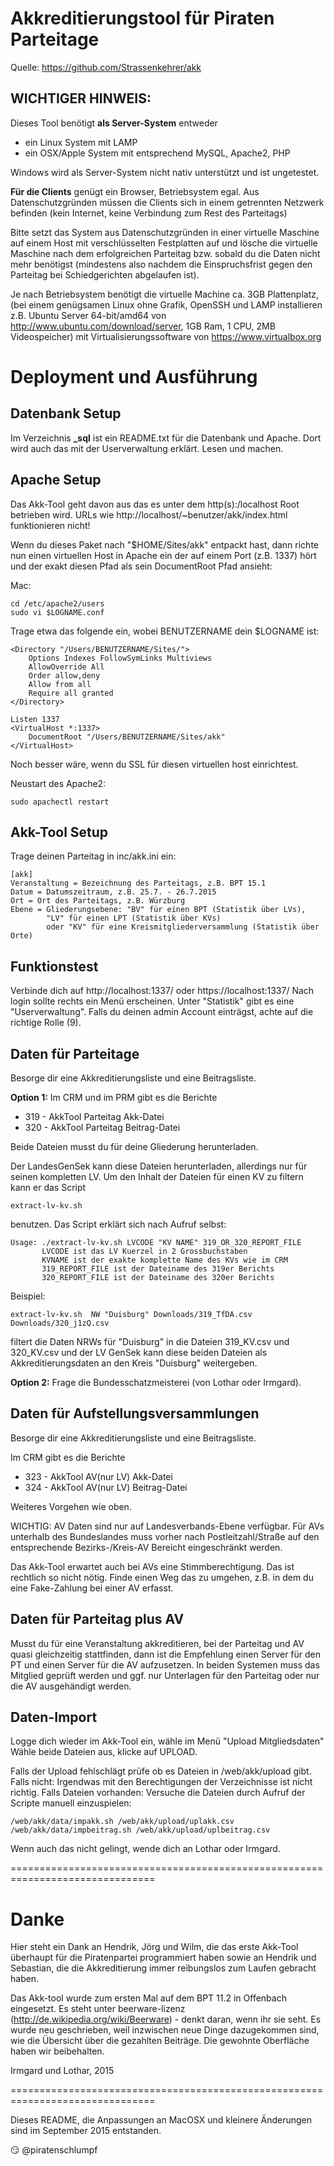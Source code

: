 Akkreditierungstool für Piraten Parteitage
==========================================

Quelle: https://github.com/Strassenkehrer/akk

WICHTIGER HINWEIS:
------------------
Dieses Tool benötigt **als Server-System** entweder

* ein Linux System mit LAMP
* ein OSX/Apple System mit entsprechend MySQL, Apache2, PHP

Windows wird als Server-System nicht nativ unterstützt und ist ungetestet.

**Für die Clients** genügt ein Browser, Betriebsystem egal.
Aus Datenschutzgründen müssen die Clients sich in einem getrennten Netzwerk
befinden (kein Internet, keine Verbindung zum Rest des Parteitags)

Bitte setzt das System aus Datenschutzgründen in einer virtuelle Maschine auf 
einem Host mit verschlüsselten Festplatten auf und lösche die virtuelle 
Maschine nach dem erfolgreichen Parteitag bzw. sobald du die Daten nicht mehr 
benötigst  (mindestens also nachdem die Einspruchsfrist gegen den Parteitag bei 
Schiedgerichten abgelaufen ist).

Je nach Betriebsystem benötigt die virtuelle Machine ca. 3GB Plattenplatz, 
(bei einem genügsamen Linux ohne Grafik, OpenSSH und LAMP installieren z.B. 
Ubuntu Server 64-bit/amd64 von http://www.ubuntu.com/download/server, 
1GB Ram, 1 CPU, 2MB Videospeicher) mit Virtualisierungssoftware von
https://www.virtualbox.org


Deployment und Ausführung
=========================

Datenbank Setup
---------------
Im Verzeichnis **_sql** ist ein README.txt für die Datenbank und Apache.
Dort wird auch das mit der Userverwaltung erklärt.
Lesen und machen.

Apache Setup
------------
Das Akk-Tool geht davon aus das es unter dem http(s):/localhost Root
betrieben wird. URLs wie http://localhost/~benutzer/akk/index.html
funktionieren nicht!
   
Wenn du dieses Paket nach "$HOME/Sites/akk" entpackt hast, dann 
richte nun einen virtuellen Host in Apache ein der auf einem Port
(z.B. 1337) hört und der exakt diesen Pfad als sein DocumentRoot
Pfad ansieht:
   
Mac:
```
cd /etc/apache2/users
sudo vi $LOGNAME.conf
```
Trage etwa das folgende ein, wobei BENUTZERNAME dein $LOGNAME ist:

```
<Directory "/Users/BENUTZERNAME/Sites/">
	Options Indexes FollowSymLinks Multiviews
	AllowOverride All
	Order allow,deny
	Allow from all
	Require all granted
</Directory>

Listen 1337
<VirtualHost *:1337>
	DocumentRoot "/Users/BENUTZERNAME/Sites/akk"
</VirtualHost>
```

Noch besser wäre, wenn du SSL für diesen virtuellen host einrichtest.
   
Neustart des Apache2: 
```
sudo apachectl restart
```

Akk-Tool Setup
--------------
Trage deinen Parteitag in inc/akk.ini ein:

```
[akk]
Veranstaltung = Bezeichnung des Parteitags, z.B. BPT 15.1
Datum = Datumszeitraum, z.B. 25.7. - 26.7.2015
Ort = Ort des Parteitags, z.B. Würzburg
Ebene = Gliederungsebene: "BV" für einen BPT (Statistik über LVs),
		"LV" für einen LPT (Statistik über KVs)
		oder "KV" für eine Kreismitgliederversammlung (Statistik über Orte)
```

Funktionstest
-------------
Verbinde dich auf http://localhost:1337/ oder https://localhost:1337/
Nach login sollte rechts ein Menü erscheinen.
Unter "Statistik" gibt es eine "Userverwaltung".
Falls du deinen admin Account einträgst, achte auf die richtige Rolle (9).

Daten für Parteitage
--------------------
Besorge dir eine Akkreditierungsliste und eine Beitragsliste.

**Option 1:** Im CRM und im PRM gibt es die Berichte
   
* 319 - AkkTool Parteitag Akk-Datei
* 320 - AkkTool Parteitag Beitrag-Datei
     
Beide Dateien musst du für deine Gliederung herunterladen.

Der LandesGenSek kann diese Dateien herunterladen, allerdings nur für seinen
kompletten LV. Um den Inhalt der Dateien für einen KV zu filtern kann er 
das Script
```
extract-lv-kv.sh
```
benutzen. Das Script erklärt sich nach Aufruf selbst:
```
Usage: ./extract-lv-kv.sh LVCODE "KV NAME" 319_OR_320_REPORT_FILE
       LVCODE ist das LV Kuerzel in 2 Grossbuchstaben
       KVNAME ist der exakte komplette Name des KVs wie im CRM
       319_REPORT_FILE ist der Dateiname des 319er Berichts
       320_REPORT_FILE ist der Dateiname des 320er Berichts
```
Beispiel:
```
extract-lv-kv.sh  NW "Duisburg" Downloads/319_TfDA.csv Downloads/320_j1zQ.csv
```
filtert die Daten NRWs für "Duisburg" in die Dateien 319_KV.csv und 320_KV.csv
und der LV GenSek kann diese beiden Dateien als Akkreditierungsdaten an den 
Kreis "Duisburg" weitergeben.


**Option 2:** Frage die Bundesschatzmeisterei (von Lothar oder Irmgard).
   
Daten für Aufstellungsversammlungen
-----------------------------------
Besorge dir eine Akkreditierungsliste und eine Beitragsliste.

Im CRM gibt es die Berichte

* 323 - AkkTool AV(nur LV) Akk-Datei
* 324 - AkkTool AV(nur LV) Beitrag-Datei

Weiteres Vorgehen wie oben.

WICHTIG: AV Daten sind nur auf Landesverbands-Ebene verfügbar. Für AVs 
unterhalb des Bundeslandes muss vorher nach Postleitzahl/Straße auf den
entsprechende Bezirks-/Kreis-AV Bereicht eingeschränkt werden.

Das Akk-Tool erwartet auch bei AVs eine Stimmberechtigung.
Das ist rechtlich so nicht nötig. Finde einen Weg das zu umgehen,
z.B. in dem du eine Fake-Zahlung bei einer AV erfasst.

Daten für Parteitag plus AV
---------------------------
Musst du für eine Veranstaltung akkreditieren, bei der Parteitag und AV quasi
gleichzeitig stattfinden, dann ist die Empfehlung einen Server für den PT und
einen Server für die AV aufzusetzen.
In beiden Systemen muss das Mitglied geprüft werden und ggf. nur Unterlagen
für den Parteitag oder nur die AV ausgehändigt werden.


Daten-Import
------------
Logge dich wieder im Akk-Tool ein, wähle im Menü "Upload Mitgliedsdaten"
Wähle beide Dateien aus, klicke auf UPLOAD.

Falls der Upload fehlschlägt prüfe ob es Dateien in /web/akk/upload gibt.
Falls nicht: Irgendwas mit den Berechtigungen der Verzeichnisse ist nicht
             richtig.
Falls Dateien vorhanden: Versuche die Dateien durch Aufruf der Scripte manuell 
einzuspielen:
```
/web/akk/data/impakk.sh /web/akk/upload/uplakk.csv
/web/akk/data/impbeitrag.sh /web/akk/upload/uplbeitrag.csv
```
Wenn auch das nicht gelingt, wende dich an Lothar oder Irmgard.

===============================================================================

Danke
=====
Hier steht ein Dank an Hendrik, Jörg und Wilm, die das erste Akk-Tool überhaupt 
für die Piratenpartei programmiert haben sowie an Hendrik und Sebastian, die 
die Akkreditierung immer reibungslos zum Laufen gebracht haben.

Das Akk-tool wurde zum ersten Mal auf dem BPT 11.2 in Offenbach eingesetzt.
Es steht unter beerware-lizenz (http://de.wikipedia.org/wiki/Beerware) - denkt 
daran, wenn ihr sie seht. Es wurde neu geschrieben, weil inzwischen neue Dinge 
dazugekommen sind, wie die Übersicht über die gezahlten Beiträge. Die gewohnte 
Oberfläche haben wir beibehalten.

Irmgard und Lothar, 2015

===============================================================================

Dieses README, die Anpassungen an MacOSX und kleinere Änderungen sind 
im September 2015 entstanden.

:smirk: @piratenschlumpf
